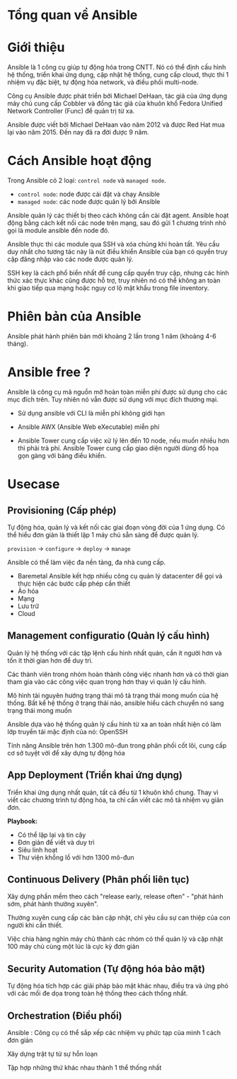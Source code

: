 # Tổng quan về Ansible

# Giới thiệu
Ansible là 1 công cụ giúp tự động hóa trong CNTT. Nó có thể định cấu hình hệ thống, triển khai ứng dụng, cập nhật hệ thống, cung cấp cloud, thực thi 1 nhiệm vụ đặc biệt, tự động hóa network, và điều phối multi-node.

Công cụ Ansible được phát triển bởi Michael DeHaan, tác giả của ứng dụng máy chủ cung cấp Cobbler và đồng tác giả của khuôn khổ Fedora Unified Network Controller (Func) để quản trị từ xa.

Ansible được viết bởi Michael DeHaan vào năm 2012 và được Red Hat mua lại vào năm 2015. Đến nay đã ra đời được 9 năm.


# Cách Ansible hoạt động
Trong Ansible có 2 loại: `control node` và `managed node`.
- `control node`: node được cài đặt và chạy Ansible
- `managed node`: các node được quản lý bởi Ansible

Ansible quản lý các thiết bị theo cách không cần cài đặt agent. Ansible hoạt động bằng cách kết nối các node trên mạng, sau đó gửi 1 chương trình nhỏ gọi là module ansible đến node đó.

Ansible thực thi các module qua SSH và xóa chúng khi hoàn tất. Yêu cầu duy nhất cho tương tác này là nút điều khiển Ansible của bạn có quyền truy cập đăng nhập vào các node được quản lý.

SSH key là cách phổ biển nhất để cung cấp quyền truy cập, nhưng các hình thức xác thực khác cũng được hỗ trợ, truy nhiên nó có thể không an toàn khi giao tiếp qua mạng hoặc nguy cơ lộ mật khẩu trong file inventory.

# Phiên bản của Ansible
Ansible phát hành phiên bản mới khoảng 2 lần trong 1 năm (khoảng 4-6 tháng).

# Ansible free ?
Ansible là công cụ mã nguồn mở hoàn toàn miễn phí được sử dụng cho các mục đích trên. Tuy nhiên nó vẫn được sử dụng với mục đích thương mại.

- Sử dụng ansible với CLI là miễn phí không giới hạn

- Ansible AWX (Ansible Web eXecutable) miễn phí

- Ansible Tower cung cấp việc xử lý lên đến 10 node, nếu muốn nhiều hơn thì phải trả phí. Ansible Tower cung cấp giao diện người dùng đồ họa gọn gàng với bảng điều khiển.

# Usecase
## Provisioning (Cấp phép)
Tự động hóa, quản lý và kết nối các giai đoạn vòng đời của 1 ứng dụng. Có thể hiểu đơn giản là thiết lập 1 máy chủ sẵn sàng để được quản lý.

`provision` -> `configure` -> `deploy` -> `manage`

Ansible có thể làm việc đa nền tảng, đa nhà cung cấp.
- Baremetal Ansible kết hợp nhiều công cụ quản lý datacenter để gọi và thực hiện các bước cấp phép cần thiết
- Ảo hóa
- Mạng
- Lưu trữ
- Cloud

## Management configuratio (Quản lý cấu hình)
Quản lý hệ thống với các tập lệnh cấu hình nhất quán, cần ít người hơn và tốn ít thời gian hơn để duy trì.

Các thành viên trong nhóm hoàn thành công việc nhanh hơn và có thời gian tham gia vào các công việc quan trọng hơn thay vì quản lý cấu hình.

Mô hình tài nguyên hướng trạng thái mô tả trạng thái mong muốn của hệ thống. Bất kể hệ thống ở trạng thái nào, ansible hiểu cách chuyển nó sang trạng thái mong muốn

Ansible dựa vào hệ thống quản lý cấu hình từ xa an toàn nhất hiện có làm lớp truyền tải mặc định của nó: OpenSSH

Tính năng Ansible trên hơn 1.300 mô-đun trong phân phối cốt lõi, cung cấp cơ sở tuyệt vời để xây dựng tự động hóa

## App Deployment (Triển khai ứng dụng)
Triển khai ứng dụng nhất quán, tất cả đều từ 1 khuôn khổ chung. Thay vì viết các chương trình tự động hóa, ta chỉ cần viết các mô tả nhiệm vụ giản đơn.

**Playbook:**
- Có thể lặp lại và tin cậy
- Đơn giản để viết và duy trì
- Siêu linh hoạt
- Thư viện khổng lồ với hơn 1300 mô-đun

## Continuous Delivery (Phân phối liên tục)
Xây dựng phần mềm theo cách "release early, release often" - "phát hành sớm, phát hành thường xuyên".

Thường xuyên cung cấp các bản cập nhật, chỉ yêu cầu sự can thiệp của con người khi cần thiết.

Việc chia hàng nghìn máy chủ thành các nhóm có thể quản lý và cập nhật 100 máy chủ cùng một lúc là cực kỳ đơn giản

## Security Automation (Tự động hóa bảo mật)
Tự động hóa tích hợp các giải pháp bảo mật khác nhau, điều tra và ứng phó với các mối đe dọa trong toàn hệ thống theo cách thống nhất.

## Orchestration (Điều phối)
Ansible : Công cụ có thể sắp xếp các nhiệm vụ phức tạp của mình 1 cách đơn giản

Xây dựng trật tự từ sự hỗn loạn

Tập hợp những thứ khác nhau thành 1 thể thống nhất